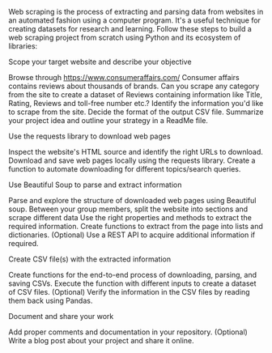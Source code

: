 
Web scraping is the process of extracting and parsing data from websites in an automated fashion using a computer program. It's a useful technique for creating datasets for research and learning. Follow these steps to build a web scraping project from scratch using Python and its ecosystem of libraries:

Scope your target website and describe your objective

Browse through https://www.consumeraffairs.com/
Consumer affairs contains reviews about thousands of brands. Can you scrape any category from the site to create a dataset of Reviews containing information like Title, Rating, Reviews and toll-free number etc.?
Identify the information you'd like to scrape from the site. Decide the format of the output CSV file.
Summarize your project idea and outline your strategy in a ReadMe file.

Use the requests library to download web pages

Inspect the website's HTML source and identify the right URLs to download.
Download and save web pages locally using the requests library.
Create a function to automate downloading for different topics/search queries.

Use Beautiful Soup to parse and extract information

Parse and explore the structure of downloaded web pages using Beautiful soup.
Between your group members, split the website into sections and scrape different data
Use the right properties and methods to extract the required information.
Create functions to extract from the page into lists and dictionaries.
(Optional) Use a REST API to acquire additional information if required.

Create CSV file(s) with the extracted information

Create functions for the end-to-end process of downloading, parsing, and saving CSVs.
Execute the function with different inputs to create a dataset of CSV files.
(Optional) Verify the information in the CSV files by reading them back using Pandas.

Document and share your work

Add proper comments and documentation in your repository.
(Optional) Write a blog post about your project and share it online.
